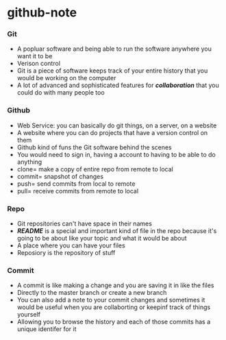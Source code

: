 # github-note

### Git

* A popluar software and being able to run the software anywhere you want it to be
* Verison control
* Git is a piece of software keeps track of your entire history that you would be working on the computer 
* A lot of advanced and sophisticated features for ***collaboration*** that you could do with many people too 


### Github

* Web Service: you can basically do git things, on a server, on a website 
* A website where you can do projects that have a version control on them 
* Github kind of funs the Git software behind the scenes 
* You would need to sign in, having a account to having to be able to do anything
* clone= make a copy of entire repo from remote to local
* commit= snapshot of changes
* push= send commits from local to remote
* pull= receive commits from remote to local



### Repo

* Git repositories can't have space in their names 
* ***README*** is a special and important kind of file in the repo because it's going to be about like your topic and what it would be about 
* A place where you can have your files 
* Reposiory is the repository of stuff 


### Commit

* A commit is like making a change and you are saving it in like the files 
* Directly to the master branch or create a new branch 
* You can also add a note to your commit changes and sometimes it would be useful when you are collaborting or keepinf track of things yourself
* Allowing you to browse the history and each of those commits has a unique identifer for it 

